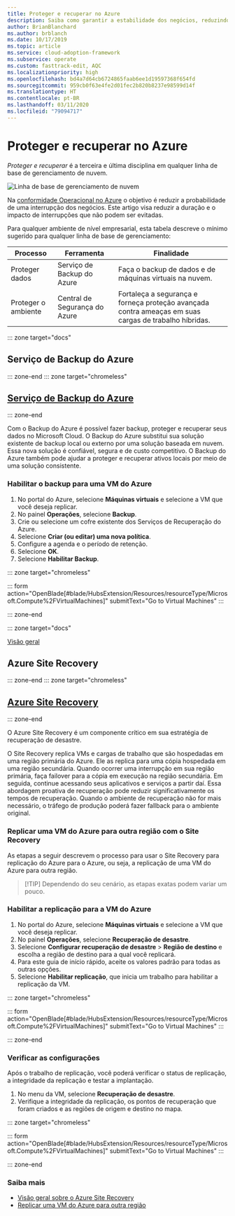 ```yaml
---
title: Proteger e recuperar no Azure
description: Saiba como garantir a estabilidade dos negócios, reduzindo o tempo de recuperação e a probabilidade de interrupção dos negócios.
author: BrianBlanchard
ms.author: brblanch
ms.date: 10/17/2019
ms.topic: article
ms.service: cloud-adoption-framework
ms.subservice: operate
ms.custom: fasttrack-edit, AQC
ms.localizationpriority: high
ms.openlocfilehash: bd4a7d64cb6724865faab6ee1d19597368f654fd
ms.sourcegitcommit: 959cb0f63e4fe2d01fec2b820b8237e98599d14f
ms.translationtype: HT
ms.contentlocale: pt-BR
ms.lasthandoff: 03/11/2020
ms.locfileid: "79094717"
---
```

# <a name="protect-and-recover-in-azure"></a>Proteger e recuperar no Azure

_Proteger e recuperar_ é a terceira e última disciplina em qualquer linha de base de gerenciamento de nuvem.

![Linha de base de gerenciamento de nuvem](../../_images/manage/management-baseline.png)

Na [conformidade Operacional no Azure](./operational-compliance.md) o objetivo é reduzir a probabilidade de uma interrupção dos negócios. Este artigo visa reduzir a duração e o impacto de interrupções que não podem ser evitadas.

Para qualquer ambiente de nível empresarial, esta tabela descreve o mínimo sugerido para qualquer linha de base de gerenciamento:

|Processo  |Ferramenta  |Finalidade  |
|---------|---------|---------|
|Proteger dados|Serviço de Backup do Azure|Faça o backup de dados e de máquinas virtuais na nuvem.|
|Proteger o ambiente|Central de Segurança do Azure|Fortaleça a segurança e forneça proteção avançada contra ameaças em suas cargas de trabalho híbridas.|

::: zone target="docs"

## <a name="azure-backup"></a>Serviço de Backup do Azure

::: zone-end
::: zone target="chromeless"

## <a name="azure-backup"></a>[Serviço de Backup do Azure](#tab/UpdbackupateManagement)

::: zone-end

Com o Backup do Azure é possível fazer backup, proteger e recuperar seus dados no Microsoft Cloud. O Backup do Azure substitui sua solução existente de backup local ou externo por uma solução baseada em nuvem. Essa nova solução é confiável, segura e de custo competitivo. O Backup do Azure também pode ajudar a proteger e recuperar ativos locais por meio de uma solução consistente.

### <a name="enable-backup-for-an-azure-vm"></a>Habilitar o backup para uma VM do Azure

1. No portal do Azure, selecione **Máquinas virtuais** e selecione a VM que você deseja replicar.
1. No painel **Operações**, selecione **Backup**.
1. Crie ou selecione um cofre existente dos Serviços de Recuperação do Azure.
1. Selecione **Criar (ou editar) uma nova política**.
1. Configure a agenda e o período de retenção.
1. Selecione **OK**.
1. Selecione **Habilitar Backup**.

::: zone target="chromeless"

::: form action="OpenBlade[#blade/HubsExtension/Resources/resourceType/Microsoft.Compute%2FVirtualMachines]" submitText="Go to Virtual Machines" :::

::: zone-end

::: zone target="docs"

[Visão geral](https://docs.microsoft.com/azure/backup/backup-introduction-to-azure-backup)

## <a name="azure-site-recovery"></a>Azure Site Recovery

::: zone-end
::: zone target="chromeless"

## <a name="azure-site-recovery"></a>[Azure Site Recovery](#tab/siterecovery)

::: zone-end

O Azure Site Recovery é um componente crítico em sua estratégia de recuperação de desastre.

O Site Recovery replica VMs e cargas de trabalho que são hospedadas em uma região primária do Azure. Ele as replica para uma cópia hospedada em uma região secundária. Quando ocorrer uma interrupção em sua região primária, faça failover para a cópia em execução na região secundária. Em seguida, continue acessando seus aplicativos e serviços a partir daí. Essa abordagem proativa de recuperação pode reduzir significativamente os tempos de recuperação. Quando o ambiente de recuperação não for mais necessário, o tráfego de produção poderá fazer fallback para o ambiente original.

### <a name="replicate-an-azure-vm-to-another-region-with-site-recovery"></a>Replicar uma VM do Azure para outra região com o Site Recovery

As etapas a seguir descrevem o processo para usar o Site Recovery para replicação do Azure para o Azure, ou seja, a replicação de uma VM do Azure para outra região.
>
> [!TIP]
> Dependendo do seu cenário, as etapas exatas podem variar um pouco.
>

### <a name="enable-replication-for-the-azure-vm"></a>Habilitar a replicação para a VM do Azure

1. No portal do Azure, selecione **Máquinas virtuais** e selecione a VM que você deseja replicar.
1. No painel **Operações**, selecione **Recuperação de desastre**.
1. Selecione **Configurar recuperação de desastre** > **Região de destino** e escolha a região de destino para a qual você replicará.
1. Para este guia de início rápido, aceite os valores padrão para todas as outras opções.
1. Selecione **Habilitar replicação**, que inicia um trabalho para habilitar a replicação da VM.

::: zone target="chromeless"

::: form action="OpenBlade[#blade/HubsExtension/Resources/resourceType/Microsoft.Compute%2FVirtualMachines]" submitText="Go to Virtual Machines" :::

::: zone-end

### <a name="verify-settings"></a>Verificar as configurações

Após o trabalho de replicação, você poderá verificar o status de replicação, a integridade da replicação e testar a implantação.

1. No menu da VM, selecione **Recuperação de desastre**.
1. Verifique a integridade da replicação, os pontos de recuperação que foram criados e as regiões de origem e destino no mapa.

::: zone target="chromeless"

::: form action="OpenBlade[#blade/HubsExtension/Resources/resourceType/Microsoft.Compute%2FVirtualMachines]" submitText="Go to Virtual Machines" :::

::: zone-end

### <a name="learn-more"></a>Saiba mais

- [Visão geral sobre o Azure Site Recovery](https://docs.microsoft.com/azure/site-recovery/site-recovery-overview)
- [Replicar uma VM do Azure para outra região](https://docs.microsoft.com/azure/site-recovery/azure-to-azure-quickstart)
